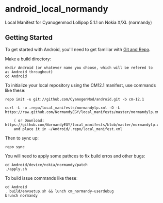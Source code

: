 android_local_normandy
======================

Local Manifest for Cyanogenmod Lollipop 5.1.1 on Nokia X/XL (normandy)

Getting Started
---------------

To get started with Android, you'll need to get
familiar with [Git and Repo](http://source.android.com/download/using-repo).

Make a build directory:

	mkdir Android (or whatever name you choose, which will be refered to as Android throughout)
	cd Android

To initialize your local repository using the CM12.1 manifest, use commands like these:

    repo init -u git://github.com/CyanogenMod/android.git -b cm-12.1

    curl -L -o .repo/local_manifests/normandylp.xml -O -L https://raw.github.com/NormandyEGY/local_manifests/master/normandylp.xml
 
    	( or Download: https://github.com/NormandyEGY/local_manifests/blob/master/normandylp.xml
		and place it in ~/Android/.repo/local_manifest.xml

Then to sync up:

    repo sync

You will need to apply some pathces to fix build erros and other bugs:

    cd Android/device/nokia/normandy/patch
    ./apply.sh

To build issue commands like these:

    cd Android
    . build/envsetup.sh && lunch cm_normandy-userdebug
    brunch normandy
